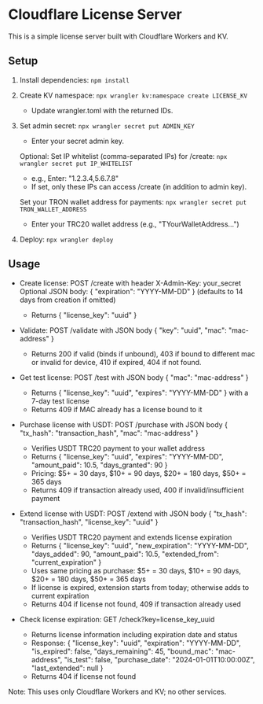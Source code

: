 # Cloudflare License Server

This is a simple license server built with Cloudflare Workers and KV.

## Setup

1. Install dependencies: `npm install`

2. Create KV namespace: `npx wrangler kv:namespace create LICENSE_KV`
   - Update wrangler.toml with the returned IDs.

3. Set admin secret: `npx wrangler secret put ADMIN_KEY`
   - Enter your secret admin key.

   Optional: Set IP whitelist (comma-separated IPs) for /create: `npx wrangler secret put IP_WHITELIST`
   - e.g., Enter: "1.2.3.4,5.6.7.8"
   - If set, only these IPs can access /create (in addition to admin key).

   Set your TRON wallet address for payments: `npx wrangler secret put TRON_WALLET_ADDRESS`
   - Enter your TRC20 wallet address (e.g., "TYourWalletAddress...")

4. Deploy: `npx wrangler deploy`

## Usage

- Create license: POST /create with header X-Admin-Key: your_secret
  Optional JSON body: { "expiration": "YYYY-MM-DD" } (defaults to 14 days from creation if omitted)
  - Returns { "license_key": "uuid" }

- Validate: POST /validate with JSON body { "key": "uuid", "mac": "mac-address" }
  - Returns 200 if valid (binds if unbound), 403 if bound to different mac or invalid for device, 410 if expired, 404 if not found.

- Get test license: POST /test with JSON body { "mac": "mac-address" }
  - Returns { "license_key": "uuid", "expires": "YYYY-MM-DD" } with a 7-day test license
  - Returns 409 if MAC already has a license bound to it

- Purchase license with USDT: POST /purchase with JSON body { "tx_hash": "transaction_hash", "mac": "mac-address" }
  - Verifies USDT TRC20 payment to your wallet address
  - Returns { "license_key": "uuid", "expires": "YYYY-MM-DD", "amount_paid": 10.5, "days_granted": 90 }
  - Pricing: $5+ = 30 days, $10+ = 90 days, $20+ = 180 days, $50+ = 365 days
  - Returns 409 if transaction already used, 400 if invalid/insufficient payment

- Extend license with USDT: POST /extend with JSON body { "tx_hash": "transaction_hash", "license_key": "uuid" }
  - Verifies USDT TRC20 payment and extends license expiration
  - Returns { "license_key": "uuid", "new_expiration": "YYYY-MM-DD", "days_added": 90, "amount_paid": 10.5, "extended_from": "current_expiration" }
  - Uses same pricing as purchase: $5+ = 30 days, $10+ = 90 days, $20+ = 180 days, $50+ = 365 days
  - If license is expired, extension starts from today; otherwise adds to current expiration
  - Returns 404 if license not found, 409 if transaction already used

- Check license expiration: GET /check?key=license_key_uuid
  - Returns license information including expiration date and status
  - Response: { "license_key": "uuid", "expiration": "YYYY-MM-DD", "is_expired": false, "days_remaining": 45, "bound_mac": "mac-address", "is_test": false, "purchase_date": "2024-01-01T10:00:00Z", "last_extended": null }
  - Returns 404 if license not found

Note: This uses only Cloudflare Workers and KV; no other services. 